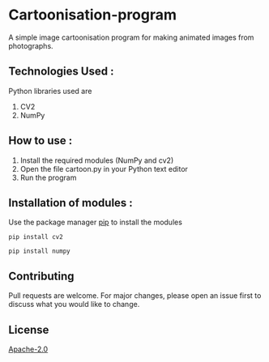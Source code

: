 # Cartoonisation-program
A simple image cartoonisation program for making animated images from photographs.

## Technologies Used :
Python libraries used are
1. CV2
2. NumPy

## How to use :
1. Install the required modules (NumPy and cv2)
2. Open the file cartoon.py in your Python text editor
3. Run the program

## Installation of modules :
Use the package manager [pip](https://pip.pypa.io/en/stable/) to install the modules
```
pip install cv2
```

```
pip install numpy
```

## Contributing
Pull requests are welcome. For major changes, please open an issue first to discuss what you would like to change.

## License
[Apache-2.0](https://choosealicense.com/licenses/apache-2.0/)
